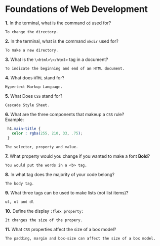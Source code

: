 # Foundations of Web Development

**1.** In the terminal, what is the command `cd` used for?
<!-- enter you answer in the space below -->
```
To change the directory.
```

**2.** In the terminal, what is the command `mkdir` used for?
<!-- enter you answer in the space below -->
```
To make a new directory.
```

**3.** What is the `\<html>\</html>` tag in a document?
<!-- enter you answer in the space below -->
```
To indicate the beginning and end of an HTML document.
```

**4.** What does `HTML` stand for?
<!-- enter you answer in the space below -->
```
Hypertext Markup Language.
```

**5.** What Does `CSS` stand for?
<!-- enter you answer in the space below -->
```
Cascade Style Sheet.
```

**6.** What are the three components that makeup a `CSS` rule? <br> Example:
```css
 h1.main-title {
   color : rgba(255, 210, 33, .75);
 }
```
<!-- enter you answer in the space below -->
```
The selector, property and value. 
```

**7.** What property would you change if you wanted to make a font **Bold**?
<!-- enter you answer in the space below -->
```
You would put the words in a <b> tag.
```

**8.** In what tag does the majority of your code belong?
<!-- enter you answer in the space below -->
```
The body tag.
```

**9.** What three tags can be used to make lists (not list items)?
<!-- enter you answer in the space below -->
```
ul, ol and dl
```

**10.** Define the display `:flex property:`
<!-- enter you answer in the space below -->
```
It changes the size of the propery.
```

**11.** What `CSS` properties affect the size of a box model?
<!-- enter you answer in the space below -->
```
The padding, margin and box-size can affect the size of a box model. 
```
